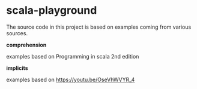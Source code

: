 # scala-playground

The source code in this project is based on examples coming from various sources.

**comprehension**

examples based on Programming in scala 2nd edition

**implicits**

examples based on https://youtu.be/OseVhWVYR_4